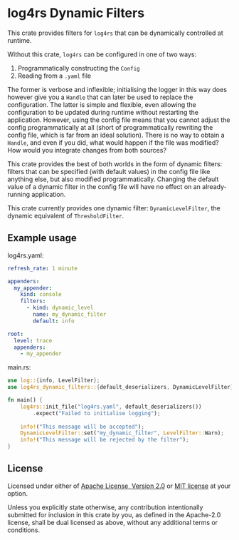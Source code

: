 log4rs Dynamic Filters
========================

This crate provides filters for `log4rs` that can be dynamically controlled at runtime.

Without this crate, `log4rs` can be configured in one of two ways:
1. Programmatically constructing the `Config`
2. Reading from a `.yaml` file

The former is verbose and inflexible; initialising the logger in this way does however give you a `Handle` that can later be used to replace the configuration.
The latter is simple and flexible, even allowing the configuration to be updated during runtime without restarting the application.
However, using the config file means that you cannot adjust the config programmatically at all (short of programmatically rewriting the config file, which is far from an ideal solution).
There is no way to obtain a `Handle`, and even if you did, what would happen if the file was modified?
How would you integrate changes from both sources?

This crate provides the best of both worlds in the form of dynamic filters: filters that can be specified (with default values) in the config file like anything else, but also modified programmatically.
Changing the default value of a dynamic filter in the config file will have no effect on an already-running application.

This crate currently provides one dynamic filter: `DynamicLevelFilter`, the dynamic equivalent of `ThresholdFilter`.

## Example usage
log4rs.yaml:
```yaml
refresh_rate: 1 minute

appenders:
  my_appender:
    kind: console
    filters:
      - kind: dynamic_level
        name: my_dynamic_filter
        default: info

root:
  level: trace
  appenders:
    - my_appender
```
main.rs:
```rust
use log::{info, LevelFilter};
use log4rs_dynamic_filters::{default_deserializers, DynamicLevelFilter};

fn main() {
    log4rs::init_file("log4rs.yaml", default_deserializers())
        .expect("Failed to initialise logging");
    
    info!("This message will be accepted");
    DynamicLevelFilter::set("my_dynamic_filter", LevelFilter::Warn);
    info!("This message will be rejected by the filter");
}
```

## License
Licensed under either of [Apache License, Version 2.0](LICENSE-APACHE) or [MIT license](LICENSE-MIT) at your option.

Unless you explicitly state otherwise, any contribution intentionally submitted for inclusion in this crate by you, as defined in the Apache-2.0 license, shall be dual licensed as above, without any additional terms or conditions.
